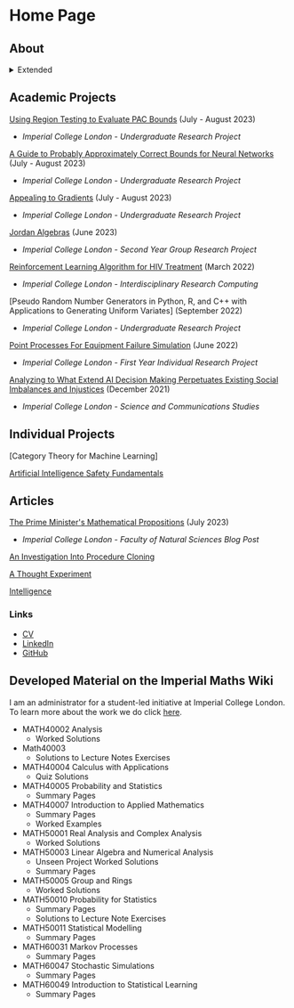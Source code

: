 # Home Page

## About

<details>
<summary>Extended</summary>
<br>

</details>

## Academic Projects

[Using Region Testing to Evaluate PAC Bounds](/download_docs/urop2023/region_testing_for_pac_bounds.pdf) (July - August 2023)
- *Imperial College London - Undergraduate Research Project*

[A Guide to Probably Approximately Correct Bounds for Neural Networks](/urop2023/1_intro.html) (July - August 2023)
- *Imperial College London - Undergraduate Research Project*

[Appealing to Gradients](/download_docs/urop2023/appealing_to_gradients.pdf) (July - August 2023)
- *Imperial College London - Undergraduate Research Project*

[Jordan Algebras](/download_docs/jordan_algebras.pdf) (June 2023)
- *Imperial College London - Second Year Group Research Project*

[Reinforcement Learning Algorithm for HIV Treatment](/download_docs/rl_hiv_treatment_poster.pdf) (March 2022)
- *Imperial College London - Interdisciplinary Research Computing*

[Pseudo Random Number Generators in Python, R, and C++ with Applications to Generating Uniform Variates] (September 2022)
- *Imperial College London - Undergraduate Research Project*

[Point Processes For Equipment Failure Simulation](/download_docs/pointprocess_poster.pdf) (June 2022)
- *Imperial College London - First Year Individual Research Project*

[Analyzing to What Extend AI Decision Making Perpetuates Existing Social Imbalances and Injustices](/download_docs/algorithmic_decision_making.pdf) (December 2021)
- *Imperial College London - Science and Communications Studies*

## Individual Projects

[Category Theory for Machine Learning]

[Artificial Intelligence Safety Fundamentals](/ai_safety_fundamentals/intro.html)

## Articles

[The Prime Minister's Mathematical Propositions](https://blogs.imperial.ac.uk/natural-sciences/2023/07/11/the-prime-ministers-mathematical-propositions/) (July 2023)
- *Imperial College London - Faculty of Natural Sciences Blog Post*

[An Investigation Into Procedure Cloning](/download_docs/procedure_cloning.pdf)

[A Thought Experiment](/download_docs/thought_experiment.pdf)

[Intelligence](/download_docs/intelligence.pdf)

### Links
- [CV](/download_docs/Thomas_Walker_CV.pdf)
- [LinkedIn](https://www.linkedin.com/in/thomas-walker-706854189/)
- [GitHub](https://github.com/ThomasWalker1)

## Developed Material on the Imperial Maths Wiki

I am an administrator for a student-led initiative at Imperial College London. To learn more about the work we do click [here](https://imperialmathswiki.com/).

- MATH40002 Analysis
    - Worked Solutions
- Math40003
    - Solutions to Lecture Notes Exercises
- MATH40004 Calculus with Applications
    - Quiz Solutions
- MATH40005 Probability and Statistics
    - Summary Pages
- MATH40007 Introduction to Applied Mathematics
    - Summary Pages
    - Worked Examples
- MATH50001 Real Analysis and Complex Analysis
    - Worked Solutions
- MATH50003 Linear Algebra and Numerical Analysis
    - Unseen Project Worked Solutions
    - Summary Pages
- MATH50005 Group and Rings
    - Worked Solutions
- MATH50010 Probability for Statistics
    - Summary Pages
    - Solutions to Lecture Note Exercises
- MATH50011 Statistical Modelling
    - Summary Pages
- MATH60031 Markov Processes
    - Summary Pages
- MATH60047 Stochastic Simulations
    - Summary Pages
- MATH60049 Introduction to Statistical Learning
    - Summary Pages